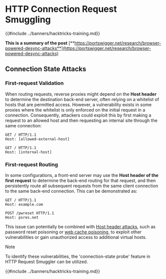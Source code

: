 # HTTP Connection Request Smuggling

{{#include ../banners/hacktricks-training.md}}

**This is a summary of the post** [**https://portswigger.net/research/browser-powered-desync-attacks**](https://portswigger.net/research/browser-powered-desync-attacks)

## Connection State Attacks <a href="#state" id="state"></a>

### First-request Validation

When routing requests, reverse proxies might depend on the **Host header** to determine the destination back-end server, often relying on a whitelist of hosts that are permitted access. However, a vulnerability exists in some proxies where the whitelist is only enforced on the initial request in a connection. Consequently, attackers could exploit this by first making a request to an allowed host and then requesting an internal site through the same connection:

```
GET / HTTP/1.1
Host: [allowed-external-host]

GET / HTTP/1.1
Host: [internal-host]
```

### First-request Routing

In some configurations, a front-end server may use the **Host header of the first request** to determine the back-end routing for that request, and then persistently route all subsequent requests from the same client connection to the same back-end connection. This can be demonstrated as:

```
GET / HTTP/1.1
Host: example.com

POST /pwreset HTTP/1.1
Host: psres.net
```

This issue can potentially be combined with [Host header attacks](https://portswigger.net/web-security/host-header), such as password reset poisoning or [web cache poisoning](https://portswigger.net/web-security/web-cache-poisoning), to exploit other vulnerabilities or gain unauthorized access to additional virtual hosts.

> [!NOTE]
> To identify these vulnerabilities, the 'connection-state probe' feature in HTTP Request Smuggler can be utilized.

{{#include ../banners/hacktricks-training.md}}



